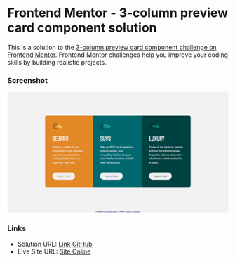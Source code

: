 # Frontend Mentor - 3-column preview card component solution

This is a solution to the [3-column preview card component challenge on Frontend Mentor](https://www.frontendmentor.io/challenges/3column-preview-card-component-pH92eAR2-). Frontend Mentor challenges help you improve your coding skills by building realistic projects. 


### Screenshot

![](./FireShot%20Capture%203-column%20preview%20card%20component.png)


### Links

- Solution URL: [Link GitHub]([https://your-solution-url.com](https://github.com/oAnthonyG/3-Column-Card-Component))
- Live Site URL: [Site Online]([https://your-live-site-url.com](https://oanthonyg.github.io/3-Column-Card-Component/))
